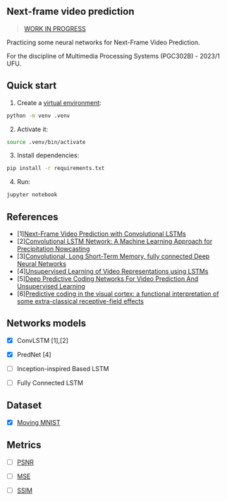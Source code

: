 ## Next-frame video prediction

> [WORK IN PROGRESS](TODO.md)

Practicing some neural networks for Next-Frame Video Prediction.

For the discipline of Multimedia Processing Systems (PGC302B) - 2023/1 UFU.

## Quick start

1. Create a [virtual environment](https://docs.python.org/3/library/venv.html):
```bash
python -m venv .venv
```

2. Activate it:
```bash
source .venv/bin/activate
```

3. Install dependencies:
```bash
pip install -r requirements.txt
```

4. Run:
```bash
jupyter notebook
```


## References

- [1][Next-Frame Video Prediction with Convolutional LSTMs](https://keras.io/examples/vision/conv_lstm/)
- [2][Convolutional LSTM Network: A Machine Learning Approach for Precipitation Nowcasting](https://arxiv.org/abs/1506.04214)
- [3][Convolutional, Long Short-Term Memory, fully connected Deep Neural Networks](https://ieeexplore.ieee.org/abstract/document/7178838)
- [4][Unsupervised Learning of Video Representations using LSTMs](https://arxiv.org/abs/1502.04681)
- [5][Deep Predictive Coding Networks For Video Prediction And Unsupervised Learning](https://arxiv.org/abs/1605.08104)
- [6][Predictive coding in the visual cortex: a functional interpretation of some extra-classical receptive-field effects](https://www.nature.com/articles/nn0199_79)


## Networks models
- [x] ConvLSTM [1],[2]
- [x] PredNet [4]
- [ ] Inception-inspired Based LSTM
- [ ] Fully Connected LSTM


## Dataset

- [x] [Moving MNIST](https://www.cs.toronto.edu/~nitish/unsupervised_video/)

<!--
    <img src="assets/mmnist000001.gif" alt="GIF 1">
    <img src="assets/mmnist000002.gif" alt="GIF 2">
    <img src="assets/mmnist000003.gif" alt="GIF 3">
    <img src="assets/mmnist000004.gif" alt="GIF 4">
    <img src="assets/mmnist000005.gif" alt="GIF 5">
-->

## Metrics
- [ ] [PSNR](https://en.wikipedia.org/wiki/Peak_signal-to-noise_ratio)
- [ ] [MSE](https://en.wikipedia.org/wiki/Mean_squared_error)
- [ ] [SSIM](https://en.wikipedia.org/wiki/Structural_similarity)

